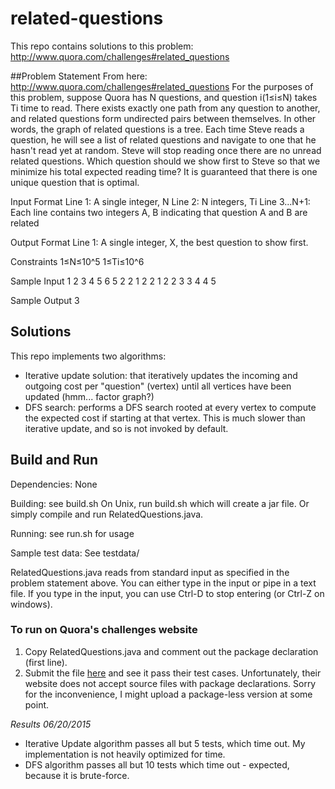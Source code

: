 # related-questions

This repo contains solutions to this problem: http://www.quora.com/challenges#related_questions

##Problem Statement
From here: http://www.quora.com/challenges#related_questions
For the purposes of this problem, suppose Quora has N questions, and question i(1≤i≤N) takes Ti time to read. There exists exactly one path from any question to another, and related questions form undirected pairs between themselves. In other words, the graph of related questions is a tree. 
Each time Steve reads a question, he will see a list of related questions and navigate to one that he hasn't read yet at random. Steve will stop reading once there are no unread related questions.
Which question should we show first to Steve so that we minimize his total expected reading time? It is guaranteed that there is one unique question that is optimal.

Input Format
Line 1: A single integer, N
Line 2: N integers, Ti
Line 3...N+1: Each line contains two integers A, B indicating that question A and B are related

Output Format
Line 1: A single integer, X, the best question to show first.

Constraints
1≤N≤10^5
1≤Ti≤10^6

Sample Input
1
2
3
4
5
6
5
2 2 1 2 2
1 2
2 3
3 4
4 5

Sample Output
3

## Solutions
This repo implements two algorithms:
* Iterative update solution: that iteratively updates the incoming and outgoing cost per "question" (vertex) until all vertices have been updated (hmm... factor graph?)
* DFS search: performs a DFS search rooted at every vertex to compute the expected cost if starting at that vertex. This is much slower than iterative update, and
so is not invoked by default.

## Build and Run
Dependencies: None

Building: see build.sh
On Unix, run build.sh which will create a jar file.
Or simply compile and run RelatedQuestions.java. 

Running: see run.sh for usage

Sample test data: 
See testdata/

RelatedQuestions.java reads from standard input as specified in the problem statement above. You can either type in the input or pipe in a text file. If you type in the input, you can use Ctrl-D to stop entering (or Ctrl-Z on windows).

### To run on Quora's challenges website
1. Copy RelatedQuestions.java and comment out the package declaration (first line).
2. Submit the file [here](http://www.quora.com/challenges#related_questions) and see it pass their test cases. 
Unfortunately, their website does not accept source files with package declarations.  Sorry for the inconvenience, I might upload a package-less version at some point.

*Results 06/20/2015* 
* Iterative Update algorithm passes all but 5 tests, which time out. My implementation is not heavily optimized for time.
* DFS algorithm passes all but 10 tests which time out - expected, because it is brute-force.


